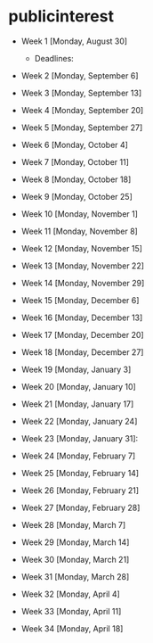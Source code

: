 # publicinterest

- Week 1 [Monday, August 30]
    - Deadlines: 
- Week 2 [Monday, September 6]
- Week 3 [Monday, September 13]
- Week 4 [Monday, September 20]

- Week 5 [Monday, September 27]
- Week 6 [Monday, October 4]
- Week 7 [Monday, October 11]
- Week 8 [Monday, October 18]

- Week 9 [Monday, October 25]
- Week 10 [Monday, November 1]
- Week 11 [Monday, November 8]
- Week 12 [Monday, November 15]


- Week 13 [Monday, November 22]
- Week 14 [Monday, November 29]
- Week 15 [Monday, December 6]
- Week 16 [Monday, December 13]


- Week 17 [Monday, December 20] 
- Week 18 [Monday, December 27]
- Week 19 [Monday, January 3]
- Week 20 [Monday, January 10]



- Week 21 [Monday, January 17]
- Week 22 [Monday, January 24]
- Week 23 [Monday, January 31]:
- Week 24 [Monday, February 7]


- Week 25 [Monday, February 14]
- Week 26 [Monday, February 21]
- Week 27 [Monday, February 28]
- Week 28 [Monday, March 7]


- Week 29 [Monday, March 14]
- Week 30 [Monday, March 21]
- Week 31 [Monday, March 28]
- Week 32 [Monday, April 4]


- Week 33 [Monday, April 11]
- Week 34 [Monday, April 18]
